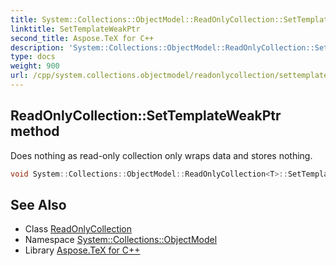 ```yaml
---
title: System::Collections::ObjectModel::ReadOnlyCollection::SetTemplateWeakPtr method
linktitle: SetTemplateWeakPtr
second_title: Aspose.TeX for C++
description: 'System::Collections::ObjectModel::ReadOnlyCollection::SetTemplateWeakPtr method. Does nothing as read-only collection only wraps data and stores nothing in C++.'
type: docs
weight: 900
url: /cpp/system.collections.objectmodel/readonlycollection/settemplateweakptr/
---
```

## ReadOnlyCollection::SetTemplateWeakPtr method


Does nothing as read-only collection only wraps data and stores nothing.

```cpp
void System::Collections::ObjectModel::ReadOnlyCollection<T>::SetTemplateWeakPtr(uint32_t argument) override
```

## See Also

* Class [ReadOnlyCollection](../)
* Namespace [System::Collections::ObjectModel](../../)
* Library [Aspose.TeX for C++](../../../)
